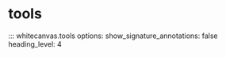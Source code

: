 # tools

::: whitecanvas.tools
    options:
        show_signature_annotations: false
        heading_level: 4
